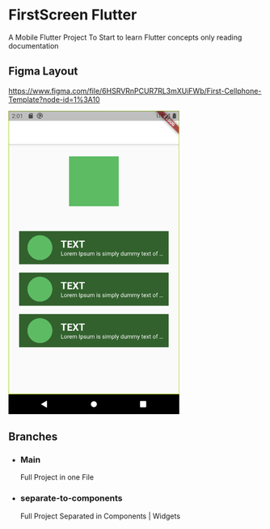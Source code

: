 # FirstScreen Flutter

A Mobile Flutter Project To Start to learn Flutter concepts only reading documentation

## Figma Layout

https://www.figma.com/file/6HSRVRnPCUR7RL3mXUiFWb/First-Cellphone-Template?node-id=1%3A10

<img src="./public/image.png"  height="600rem"/>

## Branches
<ul>
    <li>
        <h3>Main</h3>
        <p>Full Project in one File</p>
    </li>
    <li>
        <h3>separate-to-components</h3>
        <p>Full Project Separated in Components | Widgets</p>
    </li>
</ul>